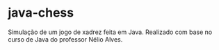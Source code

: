 # java-chess
Simulação de um jogo de xadrez feita em Java. Realizado com base no curso de Java do professor Nélio Alves.
